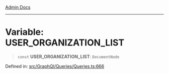 [Admin Docs](/)

***

# Variable: USER\_ORGANIZATION\_LIST

> `const` **USER\_ORGANIZATION\_LIST**: `DocumentNode`


Defined in: [src/GraphQl/Queries/Queries.ts:666](https://github.com/PalisadoesFoundation/talawa-admin/blob/main/src/GraphQl/Queries/Queries.ts#L666)

